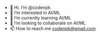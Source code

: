 - 👋 Hi, I’m @codenpk
- 👀 I’m interested in AI/ML
- 🌱 I’m currently learning AI/ML
- 💞️ I’m looking to collaborate on AI/ML
- 📫 How to reach me codenpk@gmail.com

<!---
codenpk/codenpk is a ✨ special ✨ repository because its `README.md` (this file) appears on your GitHub profile.
You can click the Preview link to take a look at your changes.
--->
